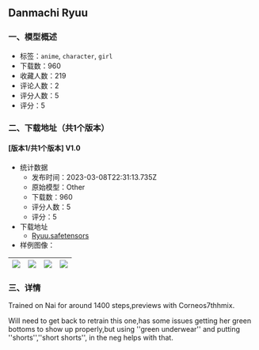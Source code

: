## Danmachi Ryuu
### 一、模型概述

- 标签：`anime`, `character`, `girl`
- 下载数：960
- 收藏人数：219
- 评论人数：2
- 评分人数：5
- 评分：5

### 二、下载地址（共1个版本）

#### [版本1/共1个版本] V1.0

- 统计数据
  - 发布时间：2023-03-08T22:31:13.735Z
  - 原始模型：Other
  - 下载数：960
  - 评分人数：5
  - 评分：5
- 下载地址
  - [Ryuu.safetensors](https://civitai.com/api/download/models/20440)
- 样例图像：

| <img src="https://image.civitai.com/xG1nkqKTMzGDvpLrqFT7WA/76199455-2186-4e41-1d87-538898241700/width=450/216547.jpeg" /> | <img src="https://image.civitai.com/xG1nkqKTMzGDvpLrqFT7WA/3e221ecb-04be-4079-b9ba-6f4be1381e00/width=450/216552.jpeg" /> | <img src="https://image.civitai.com/xG1nkqKTMzGDvpLrqFT7WA/f0893e52-0cb5-429e-8f6c-542dbbc88f00/width=450/216551.jpeg" /> | <img src="https://image.civitai.com/xG1nkqKTMzGDvpLrqFT7WA/5b521705-1124-4123-c6e0-ba7d421fb300/width=450/216550.jpeg" /> |
| ---- | ---- | ---- | ---- |


### 三、详情
<p>Trained on Nai for around 1400 steps,previews with Corneos7thhmix.</p><p>Will need to get back to retrain this one,has some issues getting her green bottoms to show up properly,but using ''green underwear'' and putting ''shorts'',''short shorts'', in the neg helps with that.</p>